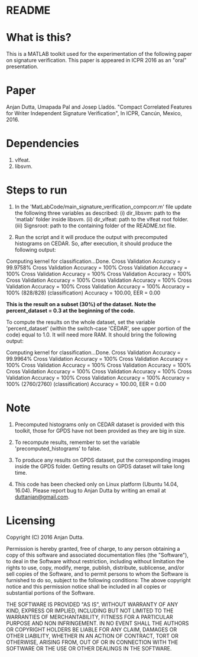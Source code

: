 # README #

What is this?
================
This is a MATLAB toolkit used for the experimentation of the following paper on signature verification. This paper is appeared in ICPR 2016 as an "oral" presentation.

Paper
========
Anjan Dutta, Umapada Pal and Josep Lladós. "Compact Correlated Features for Writer Independent Signature Verification", In ICPR, Cancún, Mexico, 2016.

Dependencies
=================
1. vlfeat.
2. libsvm.

Steps to run
===============
1. In the 'MatLabCode/main_signature_verification_compcorr.m' file update the following three variables as described:
 (i) dir_libsvm: path to the 'matlab' folder inside libsvm.
 (ii) dir_vlfeat: path to the vlfeat root folder.
 (iii) Signsroot: path to the containing folder of the README.txt file.

2. Run the script and it will produce the output with precomputed histograms on CEDAR. So, after execution, it should produce the following output:

Computing kernel for classification...Done.
Cross Validation Accuracy = 99.9758%
Cross Validation Accuracy = 100%
Cross Validation Accuracy = 100%
Cross Validation Accuracy = 100%
Cross Validation Accuracy = 100%
Cross Validation Accuracy = 100%
Cross Validation Accuracy = 100%
Cross Validation Accuracy = 100%
Cross Validation Accuracy = 100%
Accuracy = 100% (828/828) (classification)
Accuracy = 100.00, EER = 0.00

****This is the result on a subset (30%) of the dataset. Note the percent_dataset = 0.3 at the beginning of the code.****

To compute the results on the whole dataset, set the variable 'percent_dataset' (within the switch-case 'CEDAR', see upper portion of the code) equal to 1.0. It will need more RAM. It should bring the following output:

Computing kernel for classification...Done.
Cross Validation Accuracy = 99.9964%
Cross Validation Accuracy = 100%
Cross Validation Accuracy = 100%
Cross Validation Accuracy = 100%
Cross Validation Accuracy = 100%
Cross Validation Accuracy = 100%
Cross Validation Accuracy = 100%
Cross Validation Accuracy = 100%
Cross Validation Accuracy = 100%
Accuracy = 100% (2760/2760) (classification)
Accuracy = 100.00, EER = 0.00

Note
=======

1. Precomputed histograms only on CEDAR dataset is provided with this toolkit, those for GPDS have not been provided as they are big in size.

2. To recompute results, remember to set the variable 'precomputed_histograms' to false.

3. To produce any results on GPDS dataset, put the corresponding images inside the GPDS folder. Getting results on GPDS dataset will take long time.

4. This code has been checked only on Linux platform (Ubuntu 14.04, 16.04). Please report bug to Anjan Dutta by writing an email at duttanjan@gmail.com.

Licensing
============
Copyright (C) 2016 Anjan Dutta.

Permission is hereby granted, free of charge, to any person obtaining a copy of this software and associated documentation files (the "Software"), to deal in the Software without restriction, including without limitation the rights to use, copy, modify, merge, publish, distribute, sublicense, and/or sell copies of the Software, and to permit persons to whom the Software is furnished to do so, subject to the following
conditions:
The above copyright notice and this permission notice shall be included in all copies or substantial portions of the Software.

THE SOFTWARE IS PROVIDED "AS IS", WITHOUT WARRANTY OF ANY KIND, EXPRESS OR IMPLIED, INCLUDING BUT NOT LIMITED TO THE WARRANTIES OF MERCHANTABILITY, FITNESS FOR A PARTICULAR PURPOSE AND NON INFRINGEMENT. IN NO EVENT SHALL THE AUTHORS OR COPYRIGHT HOLDERS BE LIABLE FOR ANY CLAIM, DAMAGES OR OTHER LIABILITY, WHETHER IN AN ACTION OF CONTRACT, TORT OR OTHERWISE, ARISING FROM, OUT OF OR IN CONNECTION WITH THE SOFTWARE OR THE USE OR OTHER DEALINGS IN THE SOFTWARE.